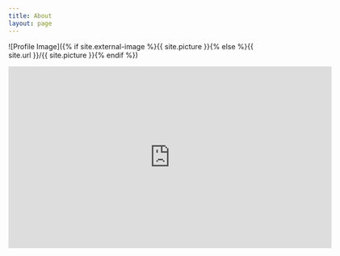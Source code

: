 ```yaml
---
title: About
layout: page
---
```

![Profile Image]({% if site.external-image %}{{ site.picture }}{% else %}{{ site.url }}/{{ site.picture }}{% endif %})

<iframe id="ytplayer" type="text/html" width="640" height="360"
  src="https://www.youtube.com/watch?v=dQw4w9WgXcQ?"
frameborder="0"/>